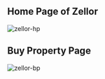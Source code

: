 ## Home Page of Zellor
![zellor-hp](https://github.com/user-attachments/assets/3313f14b-2b68-4256-96c8-dc31591c68b8)
## Buy Property Page
![zellor-bp](https://github.com/user-attachments/assets/1a7272bb-5855-45e1-8fd1-4f603be09f8c)
